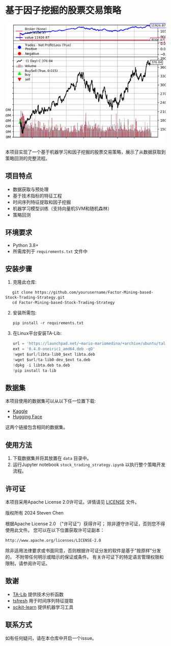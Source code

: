# 基于因子挖掘的股票交易策略

![回测结果](AAPL-demo.png)

本项目实现了一个基于机器学习和因子挖掘的股票交易策略，展示了从数据获取到策略回测的完整流程。

## 项目特点

- 数据获取与预处理
- 基于技术指标的特征工程
- 时间序列特征提取和因子挖掘
- 机器学习模型训练（支持向量机SVM和随机森林）
- 策略回测

## 环境要求

- Python 3.8+
- 所需库列于 `requirements.txt` 文件中

## 安装步骤

1. 克隆此仓库:
```
   git clone https://github.com/yourusername/Factor-Mining-based-Stock-Trading-Strategy.git
   cd Factor-Mining-based-Stock-Trading-Strategy
```

2. 安装所需包:
   ```
   pip install -r requirements.txt
   ```

3. 在Linux平台安装TA-Lib:
   ```python
   url = 'https://launchpad.net/~mario-mariomedina/+archive/ubuntu/talib/+files'
   ext = '0.4.0-oneiric1_amd64.deb -qO'
   !wget $url/libta-lib0_$ext libta.deb
   !wget $url/ta-lib0-dev_$ext ta.deb
   !dpkg -i libta.deb ta.deb
   !pip install ta-lib
   ```

## 数据集

本项目使用的数据集可以从以下任一位置下载:
- [Kaggle](https://www.kaggle.com/datasets/stevenchen116/stockchina?select=original_data)
- [Hugging Face](https://huggingface.co/datasets/StevenChen16/Stock-China-daily)

这两个链接包含相同的数据集。

## 使用方法

1. 下载数据集并将其放置在 `data` 目录中。
2. 运行Jupyter notebook `stock_trading_strategy.ipynb` 以执行整个策略开发流程。

## 许可证

本项目采用Apache License 2.0许可证。详情请见 [LICENSE](LICENSE) 文件。

版权所有 2024 Steven Chen

根据Apache License 2.0 （"许可证"）获得许可；
除非遵守许可证，否则您不得使用此文件。
您可以在以下位置获取许可证副本：

    http://www.apache.org/licenses/LICENSE-2.0

除非适用法律要求或书面同意，否则根据许可证分发的软件是基于"按原样"分发的，
不附带任何明示或暗示的保证或条件。
有关许可证下的特定语言管理权限和限制，请参阅许可证。

## 致谢

- [TA-Lib](https://ta-lib.org/) 提供技术分析函数
- [tsfresh](https://tsfresh.readthedocs.io/) 用于时间序列特征提取
- [scikit-learn](https://scikit-learn.org/) 提供机器学习工具

## 联系方式

如有任何疑问，请在本仓库中开启一个issue。